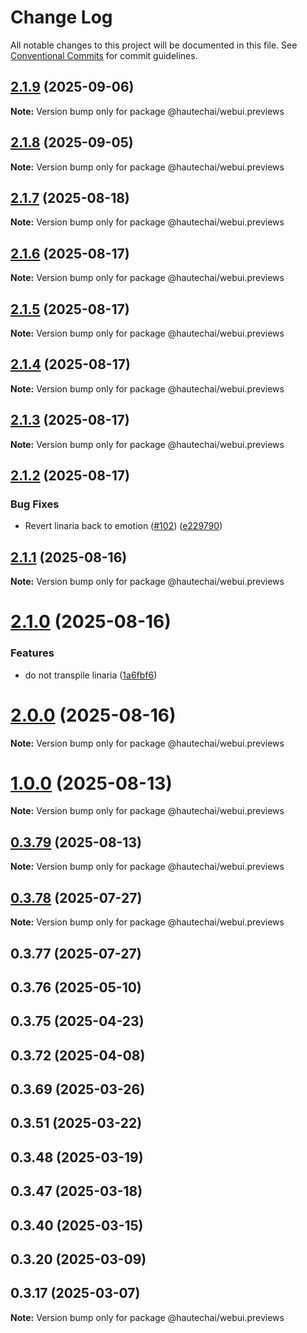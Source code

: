 # Change Log

All notable changes to this project will be documented in this file.
See [Conventional Commits](https://conventionalcommits.org) for commit guidelines.

## [2.1.9](https://github.com/HautechAI/webui/compare/@hautechai/webui.previews@2.1.8...@hautechai/webui.previews@2.1.9) (2025-09-06)

**Note:** Version bump only for package @hautechai/webui.previews

## [2.1.8](https://github.com/HautechAI/webui/compare/@hautechai/webui.previews@2.1.7...@hautechai/webui.previews@2.1.8) (2025-09-05)

**Note:** Version bump only for package @hautechai/webui.previews

## [2.1.7](https://github.com/HautechAI/webui/compare/@hautechai/webui.previews@2.1.6...@hautechai/webui.previews@2.1.7) (2025-08-18)

**Note:** Version bump only for package @hautechai/webui.previews

## [2.1.6](https://github.com/HautechAI/webui/compare/@hautechai/webui.previews@2.1.5...@hautechai/webui.previews@2.1.6) (2025-08-17)

**Note:** Version bump only for package @hautechai/webui.previews

## [2.1.5](https://github.com/HautechAI/webui/compare/@hautechai/webui.previews@2.1.4...@hautechai/webui.previews@2.1.5) (2025-08-17)

**Note:** Version bump only for package @hautechai/webui.previews

## [2.1.4](https://github.com/HautechAI/webui/compare/@hautechai/webui.previews@2.1.3...@hautechai/webui.previews@2.1.4) (2025-08-17)

**Note:** Version bump only for package @hautechai/webui.previews

## [2.1.3](https://github.com/HautechAI/webui/compare/@hautechai/webui.previews@2.1.2...@hautechai/webui.previews@2.1.3) (2025-08-17)

**Note:** Version bump only for package @hautechai/webui.previews

## [2.1.2](https://github.com/HautechAI/webui/compare/@hautechai/webui.previews@2.1.1...@hautechai/webui.previews@2.1.2) (2025-08-17)

### Bug Fixes

- Revert linaria back to emotion ([#102](https://github.com/HautechAI/webui/issues/102)) ([e229790](https://github.com/HautechAI/webui/commit/e229790dae8eba4b3037bbe41365e5a73ab7f6dc))

## [2.1.1](https://github.com/HautechAI/webui/compare/@hautechai/webui.previews@2.1.0...@hautechai/webui.previews@2.1.1) (2025-08-16)

**Note:** Version bump only for package @hautechai/webui.previews

# [2.1.0](https://github.com/HautechAI/webui/compare/@hautechai/webui.previews@1.0.0...@hautechai/webui.previews@2.1.0) (2025-08-16)

### Features

- do not transpile linaria ([1a6fbf6](https://github.com/HautechAI/webui/commit/1a6fbf6353a0e5028040006b5045170cf83f1ba0))

# [2.0.0](https://github.com/HautechAI/webui/compare/@hautechai/webui.previews@1.0.0...@hautechai/webui.previews@2.0.0) (2025-08-16)

**Note:** Version bump only for package @hautechai/webui.previews

# [1.0.0](https://github.com/HautechAI/webui/compare/@hautechai/webui.previews@0.3.79...@hautechai/webui.previews@1.0.0) (2025-08-13)

**Note:** Version bump only for package @hautechai/webui.previews

## [0.3.79](https://github.com/HautechAI/webui/compare/@hautechai/webui.previews@0.3.78...@hautechai/webui.previews@0.3.79) (2025-08-13)

**Note:** Version bump only for package @hautechai/webui.previews

## [0.3.78](https://github.com/HautechAI/webui/compare/@hautechai/webui.previews@0.3.77...@hautechai/webui.previews@0.3.78) (2025-07-27)

**Note:** Version bump only for package @hautechai/webui.previews

## 0.3.77 (2025-07-27)

## 0.3.76 (2025-05-10)

## 0.3.75 (2025-04-23)

## 0.3.72 (2025-04-08)

## 0.3.69 (2025-03-26)

## 0.3.51 (2025-03-22)

## 0.3.48 (2025-03-19)

## 0.3.47 (2025-03-18)

## 0.3.40 (2025-03-15)

## 0.3.20 (2025-03-09)

## 0.3.17 (2025-03-07)

**Note:** Version bump only for package @hautechai/webui.previews
